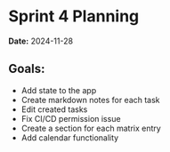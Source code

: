# Sprint 4 Planning
**Date:** 2024-11-28

## Goals:
- Add state to the app
- Create markdown notes for each task
- Edit created tasks
- Fix CI/CD permission issue
- Create a section for each matrix entry
- Add calendar functionality
